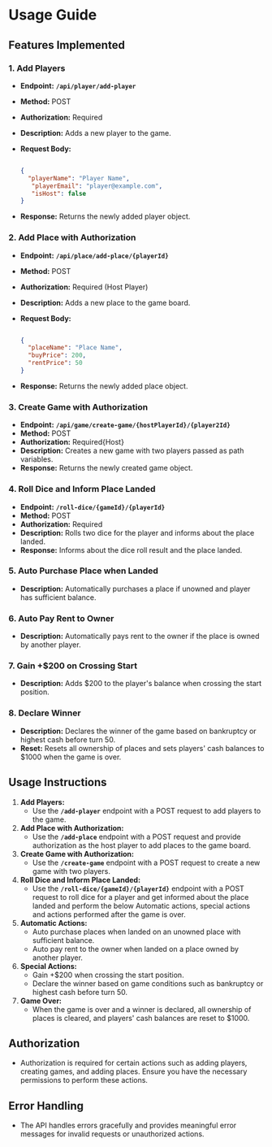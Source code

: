 # **Usage Guide**

## **Features Implemented**

### **1. Add Players**

- **Endpoint:** **`/api/player/add-player`**
- **Method:** POST
- **Authorization:** Required
- **Description:** Adds a new player to the game.
- **Request Body:**
    
    ```json
    
    {
      "playerName": "Player Name",
       "playerEmail": "player@example.com",
       "isHost": false
    }
    
    ```
    
- **Response:** Returns the newly added player object.

### **2. Add Place with Authorization**

- **Endpoint:** **`/api/place/add-place/{playerId}`**
- **Method:** POST
- **Authorization:** Required (Host Player)
- **Description:** Adds a new place to the game board.
- **Request Body:**
    
    ```json
    
    {
      "placeName": "Place Name",
      "buyPrice": 200,
      "rentPrice": 50
    }
    
    ```
    
- **Response:** Returns the newly added place object.

### **3. Create Game with Authorization**

- **Endpoint:** **`/api/game/create-game/{hostPlayerId}/{player2Id}`**
- **Method:** POST
- **Authorization:** Required{Host}
- **Description:** Creates a new game with two players passed as path variables.
- **Response:** Returns the newly created game object.

### **4. Roll Dice and Inform Place Landed**

- **Endpoint:** **`/roll-dice/{gameId}/{playerId}`**
- **Method:** POST
- **Authorization:** Required
- **Description:** Rolls two dice for the player and informs about the place landed.
- **Response:** Informs about the dice roll result and the place landed.

### **5. Auto Purchase Place when Landed**

- **Description:** Automatically purchases a place if unowned and player has sufficient balance.

### **6. Auto Pay Rent to Owner**

- **Description:** Automatically pays rent to the owner if the place is owned by another player.

### **7. Gain +$200 on Crossing Start**

- **Description:** Adds $200 to the player's balance when crossing the start position.

### **8. Declare Winner**

- **Description:** Declares the winner of the game based on bankruptcy or highest cash before turn 50.
- **Reset:** Resets all ownership of places and sets players' cash balances to $1000 when the game is over.

## **Usage Instructions**

1. **Add Players:**
    - Use the **`/add-player`** endpoint with a POST request to add players to the game.
2. **Add Place with Authorization:**
    - Use the **`/add-place`** endpoint with a POST request and provide authorization as the host player to add places to the game board.
3. **Create Game with Authorization:**
    - Use the **`/create-game`** endpoint with a POST request to create a new game with two players.
4. **Roll Dice and Inform Place Landed:**
    - Use the **`/roll-dice/{gameId}/{playerId}`** endpoint with a POST request to roll dice for a player and get informed about the place landed and perform the below Automatic actions, special actions and actions performed after the game is over.
5. **Automatic Actions:**
    - Auto purchase places when landed on an unowned place with sufficient balance.
    - Auto pay rent to the owner when landed on a place owned by another player.
6. **Special Actions:**
    - Gain +$200 when crossing the start position.
    - Declare the winner based on game conditions such as bankruptcy or highest cash before turn 50.
7. **Game Over:**
    - When the game is over and a winner is declared, all ownership of places is cleared, and players' cash balances are reset to $1000.

## **Authorization**

- Authorization is required for certain actions such as adding players, creating games, and adding places. Ensure you have the necessary permissions to perform these actions.

## **Error Handling**

- The API handles errors gracefully and provides meaningful error messages for invalid requests or unauthorized actions.